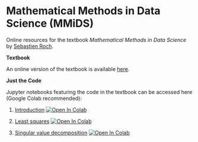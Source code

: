 # Mathematical Methods in Data Science (MMiDS)

Online resources for the textbook *Mathematical Methods in Data Science*  by [Sebastien Roch](https://people.math.wisc.edu/~roch/).

**Textbook**

An online version of the textbook is available [here](https://mmids-textbook.github.io/).

**Just the Code**

Jupyter notebooks featuring the code in the textbook can be accessed here (Google Colab recommended):

1. [Introduction](https://github.com/MMiDS-textbook/MMiDS-textbook.github.io/blob/main/just_the_code/roch_mmids_chap01_notebook.ipynb)
[![Open In Colab](https://colab.research.google.com/assets/colab-badge.svg)](https://colab.research.google.com/github/MMiDS-textbook/MMiDS-textbook.github.io/blob/main/just_the_code/roch_mmids_chap01_notebook.ipynb)

2. [Least squares](https://github.com/MMiDS-textbook/MMiDS-textbook.github.io/blob/main/just_the_code/roch_mmids_chap02_notebook.ipynb)
[![Open In Colab](https://colab.research.google.com/assets/colab-badge.svg)](https://colab.research.google.com/github/MMiDS-textbook/MMiDS-textbook.github.io/blob/main/just_the_code/roch_mmids_chap02_notebook.ipynb)

3. [Singular value decomposition](https://github.com/MMiDS-textbook/MMiDS-textbook.github.io/blob/main/just_the_code/roch_mmids_chap03_notebook.ipynb)
[![Open In Colab](https://colab.research.google.com/assets/colab-badge.svg)](https://colab.research.google.com/github/MMiDS-textbook/MMiDS-textbook.github.io/blob/main/just_the_code/roch_mmids_chap03_notebook.ipynb)
